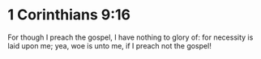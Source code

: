 # 1 Corinthians 9:16

For though I preach the gospel, I have nothing to glory of: for necessity is laid upon me; yea, woe is unto me, if I preach not the gospel!